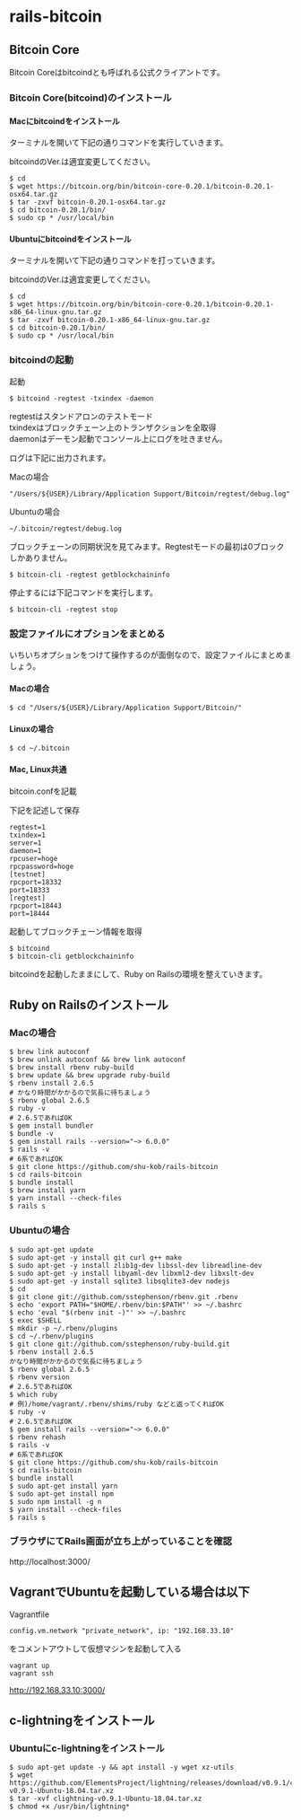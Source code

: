 # rails-bitcoin

## Bitcoin Core
Bitcoin Coreはbitcoindとも呼ばれる公式クライアントです。

### Bitcoin Core(bitcoind)のインストール

#### Macにbitcoindをインストール

ターミナルを開いて下記の通りコマンドを実行していきます。

bitcoindのVer.は適宜変更してください。

```
$ cd
$ wget https://bitcoin.org/bin/bitcoin-core-0.20.1/bitcoin-0.20.1-osx64.tar.gz
$ tar -zxvf bitcoin-0.20.1-osx64.tar.gz
$ cd bitcoin-0.20.1/bin/
$ sudo cp * /usr/local/bin
```

#### Ubuntuにbitcoindをインストール

ターミナルを開いて下記の通りコマンドを打っていきます。

bitcoindのVer.は適宜変更してください。

```
$ cd
$ wget https://bitcoin.org/bin/bitcoin-core-0.20.1/bitcoin-0.20.1-x86_64-linux-gnu.tar.gz
$ tar -zxvf bitcoin-0.20.1-x86_64-linux-gnu.tar.gz
$ cd bitcoin-0.20.1/bin/
$ sudo cp * /usr/local/bin
```

### bitcoindの起動

起動

```
$ bitcoind -regtest -txindex -daemon
```
regtestはスタンドアロンのテストモード<br>
txindexはブロックチェーン上のトランザクションを全取得<br>
daemonはデーモン起動でコンソール上にログを吐きません。<br>

ログは下記に出力されます。

Macの場合
```
"/Users/${USER}/Library/Application Support/Bitcoin/regtest/debug.log"
```

Ubuntuの場合

```
~/.bitcoin/regtest/debug.log
```

ブロックチェーンの同期状況を見てみます。Regtestモードの最初は0ブロックしかありません。

```
$ bitcoin-cli -regtest getblockchaininfo
```

停止するには下記コマンドを実行します。

```
$ bitcoin-cli -regtest stop
```

### 設定ファイルにオプションをまとめる

いちいちオプションをつけて操作するのが面倒なので、設定ファイルにまとめましょう。

#### Macの場合

```
$ cd "/Users/${USER}/Library/Application Support/Bitcoin/"
```

#### Linuxの場合

```
$ cd ~/.bitcoin
```

#### Mac, Linux共通 

bitcoin.confを記載

下記を記述して保存

```
regtest=1
txindex=1
server=1
daemon=1
rpcuser=hoge
rpcpassword=hoge
[testnet]
rpcport=18332
port=18333
[regtest]
rpcport=18443
port=18444
```

起動してブロックチェーン情報を取得
```
$ bitcoind
$ bitcoin-cli getblockchaininfo
```

bitcoindを起動したままにして、Ruby on Railsの環境を整えていきます。

## Ruby on Railsのインストール

### Macの場合

```
$ brew link autoconf
$ brew unlink autoconf && brew link autoconf
$ brew install rbenv ruby-build
$ brew update && brew upgrade ruby-build
$ rbenv install 2.6.5
# かなり時間がかかるので気長に待ちましょう
$ rbenv global 2.6.5
$ ruby -v
# 2.6.5であればOK
$ gem install bundler
$ bundle -v
$ gem install rails --version="~> 6.0.0"
$ rails -v
# 6系であればOK
$ git clone https://github.com/shu-kob/rails-bitcoin
$ cd rails-bitcoin
$ bundle install
$ brew install yarn
$ yarn install --check-files
$ rails s
```


### Ubuntuの場合

```
$ sudo apt-get update
$ sudo apt-get -y install git curl g++ make
$ sudo apt-get -y install zlib1g-dev libssl-dev libreadline-dev
$ sudo apt-get -y install libyaml-dev libxml2-dev libxslt-dev
$ sudo apt-get -y install sqlite3 libsqlite3-dev nodejs
$ cd
$ git clone git://github.com/sstephenson/rbenv.git .rbenv
$ echo 'export PATH="$HOME/.rbenv/bin:$PATH"' >> ~/.bashrc
$ echo 'eval "$(rbenv init -)"' >> ~/.bashrc
$ exec $SHELL
$ mkdir -p ~/.rbenv/plugins
$ cd ~/.rbenv/plugins
$ git clone git://github.com/sstephenson/ruby-build.git
$ rbenv install 2.6.5
かなり時間がかかるので気長に待ちましょう
$ rbenv global 2.6.5
$ rbenv version
# 2.6.5であればOK
$ which ruby
# 例)/home/vagrant/.rbenv/shims/ruby などと返ってくればOK
$ ruby -v
# 2.6.5であればOK
$ gem install rails --version="~> 6.0.0"
$ rbenv rehash
$ rails -v
# 6系であればOK
$ git clone https://github.com/shu-kob/rails-bitcoin
$ cd rails-bitcoin
$ bundle install
$ sudo apt-get install yarn
$ sudo apt-get install npm
$ sudo npm install -g n
$ yarn install --check-files
$ rails s
```

### ブラウザにてRails画面が立ち上がっていることを確認 

http://localhost:3000/

## VagrantでUbuntuを起動している場合は以下

Vagrantfile
```
config.vm.network "private_network", ip: "192.168.33.10"
```
をコメントアウトして仮想マシンを起動して入る

```
vagrant up
vagrant ssh
```

http://192.168.33.10:3000/

## c-lightningをインストール

### Ubuntuにc-lightningをインストール

```
$ sudo apt-get update -y && apt install -y wget xz-utils
$ wget https://github.com/ElementsProject/lightning/releases/download/v0.9.1/clightning-v0.9.1-Ubuntu-18.04.tar.xz
$ tar -xvf clightning-v0.9.1-Ubuntu-18.04.tar.xz
$ chmod +x /usr/bin/lightning*
```
